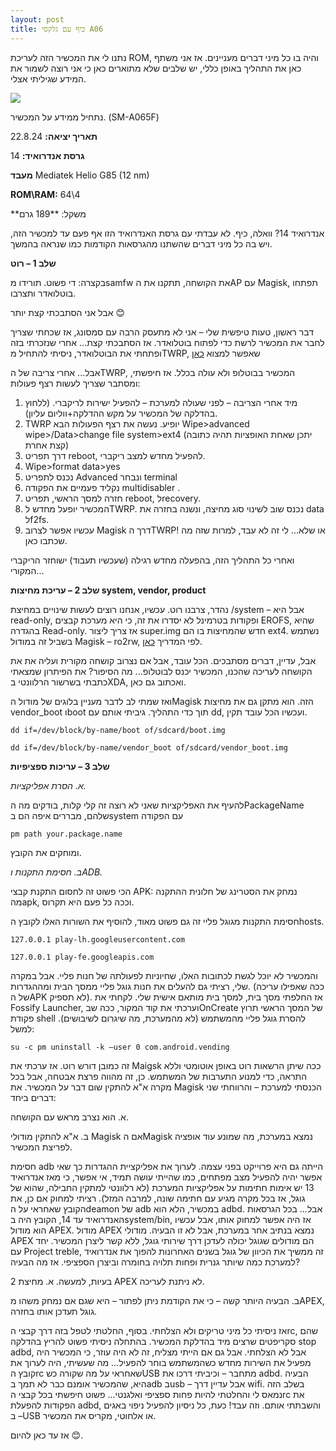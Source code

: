 ```yaml
---
layout: post
title: כיף עם גלקסי A06
---
```



נתנו לי את המכשיר הזה לעריכת ROM, והיה בו כל מיני דברים מעניינים. אז אני משתף כאן את התהליך באופן כללי, יש שלבים שלא מתוארים כאן כי אני רוצה לשמור את המידע שגיליתי אצלי.

<img src="{{ site.baseurl }}/assets/images/a06.jpg" />

נתחיל ממידע על המכשיר. (SM-A065F)

**תאריך יציאה:** 22.8.24

**גרסת אנדרואיד:** 14

**מעבד** Mediatek Helio G85 (12 nm)

**ROM\RAM:** 64\4

**משקל: **189 גרם

אנדרואיד 14? וואלה, כיף. לא עבדתי עם גרסת האנדרואיד הזו אף פעם עד למכשיר הזה, ויש בה כל מיני דברים שהשתנו מהגרסאות הקודמות כמו שנראה בהמשך.

**שלב 1 – רוט**

בקצרה: די פשוט. תורידו מsamfw את הקושחה, תתקנו את הAP עם Magisk, תפתחו בוטלואדר ותצרבו.

אבל אני הסתבכתי קצת יותר 😊

דבר ראשון, טעות טיפשית שלי – אני לא מתעסק הרבה עם סמסונג, אז שכחתי שצריך לחבר את המכשיר לרשת כדי לפתוח בוטלואדר. אז הסתבכתי קצת...
אחרי שנזכרתי בזה ופתחתי את הבוטלואדר, ניסיתי להתחיל מTWRP, שאפשר למצוא [כאן](https://xdaforums.com/t/recovery-official-twrp-official-for-samsung-galaxy-a06.4715757/#post-89927875
)

אבל... אחרי צריבה של הTWRP, המכשיר בבוטלופ ולא עולה בכלל. אז חיפשתי, ומסתבר שצריך לעשות רצף פעולות:
1.	מיד אחרי הצריבה – לפני שעולה למערכת – להפעיל ישירות לריקברי. (ללחוץ בהדלקה של המכשיר על מקש ההדלקה+ווליום עליון).
2.	TWRP יופיע. נעשה את רצף הפעולות הבא
Wipe>advanced wipe>/Data>change file system>ext4
(יתכן שאחת האופציות תהיה כתובה קצת אחרת)
3.	דרך תפריט reboot, להפעיל מחדש למצב ריקברי.
4.	Wipe>format data>yes
5.	נכנס לתפריט Advanced ונבחר terminal
6.	נקליד פעמיים את הפקודה multidisabler .
7.	חזרה למסך הראשי, תפריט reboot, לrecovery.
8.	המכשיר יופעל מחדש לTWRP. נכנס שוב לשינוי סוג מחיצה, ונשנה בחזרה את data לf2fs.
9.	עכשיו אפשר לצרוב Magisk דרך הTWRP! או שלא... לי זה לא עבד, למרות שזה מה שכתבו כאן.

ואחרי כל התהליך הזה, בהפעלה מחדש רגילה (שעכשיו תעבוד) ישוחזר הריקברי המקורי...

**שלב 2 – עריכת מחיצות system, vendor, product**

נהדר, צרבנו רוט. עכשיו, אנחנו רוצים לעשות שינויים במחיצת /system – אבל היא read-only, ופקודות בטרמינל לא יסדרו את זה, כי היא מערכת קבצים EROFS, שהיא בהגדרה Read-only.
אז צריך ליצור super.img חדש שהמחיצות בו הם ext4.
נשתמש בשביל זה במודול Magisk – ro2rw, לפי המדריך [כאן](https://xdaforums.com/t/set-your-system-folder-to-r-w-mode-with-ro2rw-android-13-magisk-2024-method.4648921/).

אבל, עדיין, דברים מסתבכים. הכל עובד, אבל אם נצרוב קושחה מקורית ועליה את את הקושחה לעריכה שהכנו, המכשיר יכנס לבוטלופ... מה הסיפור?
את הפיתרון שמצאתי כתבתי בשרשור הרלוונטי בXDA, ואכתוב גם כאן.

ואז שמתי לב לדבר מעניין בלוגים של מודול הMagisk הזה. הוא מתקן גם את מחיצות vendor_boot וboot תוך כדי התהליך. גיביתי אותם עם dd, ועכשיו הכל עובד תקין.

`dd if=/dev/block/by-name/boot of/sdcard/boot.img`

`dd if=/dev/block/by-name/vendor_boot of/sdcard/vendor_boot.img`

**שלב 3 – עריכות ספציפיות**

*א.	הסרת אפליקציות.*

להעיף את האפליקציות שאני לא רוצה זה קלי קלות, בודקים מה הPackageName שלהם, מבררים איפה הם בsystem עם הפקודה

`pm path your.package.name`

ומוחקים את הקובץ.

*ב.	חסימת התקנות וADB.*

הכי פשוט זה לחסום התקנת קבצי APK:
נמחק את הסטרינג של חלונית ההתקנה מהapk, וככה כל פעם היא תקרוס.

חסימת התקנות מגוגל פליי זה גם פשוט מאוד, להוסיף את השורות האלו לקובץ הhosts.

`127.0.0.1 play-lh.googleusercontent.com`

`127.0.0.1 play-fe.googleapis.com`

והמכשיר לא יוכל לגשת לכתובות האלו, שחיוניות לפעולתה של חנות פליי.
אבל במקרה שלי, רציתי גם להעלים את חנות גוגל פליי ממסך הבית ומההגדרות. (ככה שאפילו עריכה של הAPK לא תספיק).
אז החלפתי מסך בית, למסך בית מותאם אישית שלי.
לקחתי את Fossify Launcher, וערכתי את קוד המקור, ככה שבOnCreate של המסך הראשי תרוץ פקודת shell להסרת גוגל פליי מהמשתמש (לא מהמערכת, מה שיגרום לשיבושים). למשל:

`su -c pm uninstall -k –user 0 com.android.vending`

זה כמובן דורש רוט. אז ערכתי את Maigsk ככה שיתן הרשאות רוט באופן אוטומטי וללא התראה, כדי למנוע התערבות של המשתמש. כן, זה מהווה פרצת אבטחה, אבל בכל מקרה א"א להתקין שום דבר על המכשיר. את Magisk הכנסתי למערכת – והרווחתי שני דברים ביחד:


א. הוא נצרב מראש עם הקושחה.

ב. א"א להתקין מודולי Magisk אם הMagisk נמצא במערכת, מה שמונע עוד אופציה לפריצת המכשיר.

חסימת adb הייתה גם היא פרוייקט בפני עצמה. לערוך את אפליקציית ההגדרות כך שאי אפשר יהיה להפעיל מצב מפתחים, כמו שהייתי עושה תמיד, אי אפשר, כי מאז אנדרואיד 13 יש אימות חתימות על אפליקציות המערכת (לא רלוונטי למתקין החבילה, שהוא של גוגל, אז בכל מקרה מגיע עם חתימה שונה, למרבה המזל). רציתי למחוק אם כן, את הקובץ שאחראי על הdeamon של adb במכשיר, הלא הוא adbd. אבל... בכל הגרסאות האנדרואיד עד 14, הקובץ היה בsystem/bin, אז היה אפשר למחוק אותו, אבל עכשיו הוא מודול APEX. מודול APEX נמצא בנתיב אחר במערכת, אבל לא זו הבעיה. מודולי APEX הם מודולים שגוגל יכולה לעדכן דרך שירותי גוגל, ללא קשר ליצרן המכשיר. יחד עם Project treble, זה ממשיך את הכיוון של גוגל בשנים האחרונות להפוך את אנדרואיד למערכת כמה שיותר גנרית ופחות תלויה בחומרה וביצרן הספציפי.
אז מה הבעיה?

2 בעיות, למעשה.
א. מחיצת APEX לא ניתנת לעריכה.

ב. הבעיה היותר קשה – כי את הקודמת ניתן לפתור – היא שגם אם נמחק משהו מAPEX, גוגל תעדכן אותו בחזרה.

אז ניסיתי כל מיני טריקים ולא הצלחתי.
בסוף, החלטתי לטפל בזה דרך קבצי הrc, שהם סקריפטים שרצים מיד בהדלקת המכשיר. בהתחלה ניסיתי פשוט להריץ בהדלקה stop adbd, אבל לא הצלחתי. אבל גם אם הייתי מצליח, זה לא היה עוזר, כי המכשיר היה מפעיל את השירות מחדש כשהמשתמש בוחר להפעיל...
מה שעשיתי, היה לערוך את קובץ הrc שאחראי על מה שקורה כשUSB מתחבר – וכיביתי דרכו את adbd. הבעיה היא, שהמכשיר אומנם כבר לא תמך בadb בusb – אבל עדיין דרך wifi.
בשלב הזה נמאס לי והחלטתי להיות פחות ספציפי ואלגנטי... פשוט חיפשתי בכל קבצי הrc את הפקודות להפעלת adbd, והשבתתי אותם.
וזה עבד! כעת, כל ניסיון להפעיל ניפוי באגים – בUSB או אלחוטי, מקריס את המכשיר.


אז עד כאן להיום 😊.

